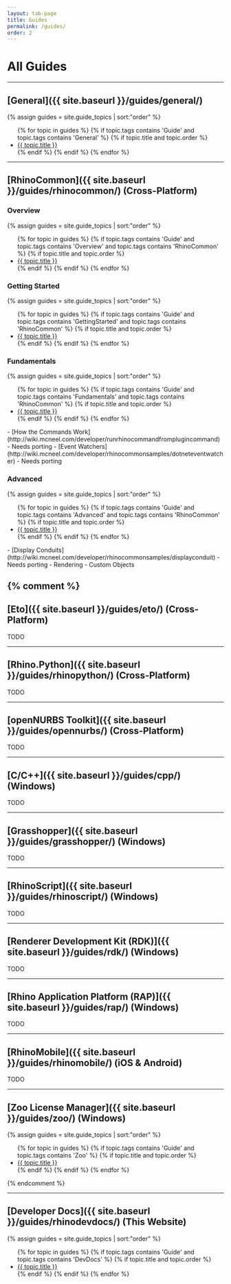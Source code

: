 ```yaml
---
layout: tab-page
title: Guides
permalink: /guides/
order: 2
---
```


# All Guides

---

## [General]({{ site.baseurl }}/guides/general/)

<div class="trigger">
  {% assign guides = site.guide_topics | sort:"order" %}
  <ul>
  {% for topic in guides %}
    {% if topic.tags contains 'Guide' and topic.tags contains 'General' %}
      {% if topic.title and topic.order %}
        <li><a class="page-link" href="{{ topic.url | prepend: site.baseurl }}">{{ topic.title }}</a></li>
      {% endif %}
    {% endif %}
  {% endfor %}
  </ul>
</div>

---

## [RhinoCommon]({{ site.baseurl }}/guides/rhinocommon/) (Cross-Platform)

### Overview
<div class="trigger">
  {% assign guides = site.guide_topics | sort:"order" %}
  <ul>
  {% for topic in guides %}
    {% if topic.tags contains 'Guide' and topic.tags contains 'Overview' and topic.tags contains 'RhinoCommon' %}
      {% if topic.title and topic.order %}
        <li><a class="page-link" href="{{ topic.url | prepend: site.baseurl }}">{{ topic.title }}</a></li>
      {% endif %}
    {% endif %}
  {% endfor %}
  </ul>
</div>

### Getting Started
<div class="trigger">
  {% assign guides = site.guide_topics | sort:"order" %}
  <ul>
  {% for topic in guides %}
    {% if topic.tags contains 'Guide' and topic.tags contains 'GettingStarted' and topic.tags contains 'RhinoCommon' %}
      {% if topic.title and topic.order %}
        <li><a class="page-link" href="{{ topic.url | prepend: site.baseurl }}">{{ topic.title }}</a></li>
      {% endif %}
    {% endif %}
  {% endfor %}
  </ul>
</div>

### Fundamentals
<div class="trigger">
  {% assign guides = site.guide_topics | sort:"order" %}
  <ul>
  {% for topic in guides %}
    {% if topic.tags contains 'Guide' and topic.tags contains 'Fundamentals' and topic.tags contains 'RhinoCommon' %}
      {% if topic.title and topic.order %}
        <li><a class="page-link" href="{{ topic.url | prepend: site.baseurl }}">{{ topic.title }}</a></li>
      {% endif %}
    {% endif %}
  {% endfor %}
  </ul>
</div>
- [How the Commands Work](http://wiki.mcneel.com/developer/runrhinocommandfromplugincommand) - Needs porting
- [Event Watchers](http://wiki.mcneel.com/developer/rhinocommonsamples/dotneteventwatcher) - Needs porting

### Advanced
<div class="trigger">
  {% assign guides = site.guide_topics | sort:"order" %}
  <ul>
  {% for topic in guides %}
    {% if topic.tags contains 'Guide' and topic.tags contains 'Advanced' and topic.tags contains 'RhinoCommon' %}
      {% if topic.title and topic.order %}
        <li><a class="page-link" href="{{ topic.url | prepend: site.baseurl }}">{{ topic.title }}</a></li>
      {% endif %}
    {% endif %}
  {% endfor %}
  </ul>
</div>
- [Display Conduits](http://wiki.mcneel.com/developer/rhinocommonsamples/displayconduit) - Needs porting
- Rendering
- Custom Objects


{% comment %}
---

## [Eto]({{ site.baseurl }}/guides/eto/) (Cross-Platform)

TODO

---

## [Rhino.Python]({{ site.baseurl }}/guides/rhinopython/) (Cross-Platform)

TODO


---

## [openNURBS Toolkit]({{ site.baseurl }}/guides/opennurbs/) (Cross-Platform)

TODO


---

## [C/C++]({{ site.baseurl }}/guides/cpp/) (Windows)

TODO


---

## [Grasshopper]({{ site.baseurl }}/guides/grasshopper/) (Windows)

TODO


---

## [RhinoScript]({{ site.baseurl }}/guides/rhinoscript/) (Windows)

TODO


---

## [Renderer Development Kit (RDK)]({{ site.baseurl }}/guides/rdk/) (Windows)

TODO


---

## [Rhino Application Platform (RAP)]({{ site.baseurl }}/guides/rap/) (Windows)

TODO


---

## [RhinoMobile]({{ site.baseurl }}/guides/rhinomobile/) (iOS & Android)

TODO


---

## [Zoo License Manager]({{ site.baseurl }}/guides/zoo/) (Windows)

<div class="trigger">
  {% assign guides = site.guide_topics | sort:"order" %}
  <ul>
  {% for topic in guides %}
    {% if topic.tags contains 'Guide' and topic.tags contains 'Zoo' %}
      {% if topic.title and topic.order %}
        <li><a class="page-link" href="{{ topic.url | prepend: site.baseurl }}">{{ topic.title }}</a></li>
      {% endif %}
    {% endif %}
  {% endfor %}
  </ul>
</div>

{% endcomment %}

---

## [Developer Docs]({{ site.baseurl }}/guides/rhinodevdocs/) (This Website)

<div class="trigger">
  {% assign guides = site.guide_topics | sort:"order" %}
  <ul>
  {% for topic in guides %}
    {% if topic.tags contains 'Guide' and topic.tags contains 'DevDocs' %}
      {% if topic.title and topic.order %}
        <li><a class="page-link" href="{{ topic.url | prepend: site.baseurl }}">{{ topic.title }}</a></li>
      {% endif %}
    {% endif %}
  {% endfor %}
  </ul>
</div>
